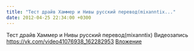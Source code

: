 ```yaml
---
title: "Тест драйв Хаммер и Нивы русский перевод(mixanntix..."
date: 2012-04-25 22:34:00 +0300
---
```


Тест драйв Хаммер и Нивы русский перевод(mixanntix)
Видеозапись
<a class="vk-attach" href="https://vk.com/video41076938_162282953">https://vk.com/video41076938_162282953</a>
<a class="vk-attach" href="https://vk.com/video41076938_162282953">Вложение</a>
